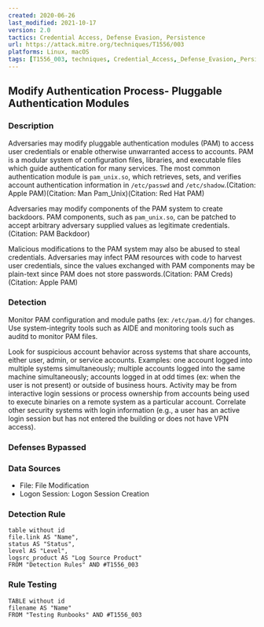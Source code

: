 ```yaml
---
created: 2020-06-26
last_modified: 2021-10-17
version: 2.0
tactics: Credential Access, Defense Evasion, Persistence
url: https://attack.mitre.org/techniques/T1556/003
platforms: Linux, macOS
tags: [T1556_003, techniques, Credential_Access,_Defense_Evasion,_Persistence]
---
```


## Modify Authentication Process- Pluggable Authentication Modules

### Description

Adversaries may modify pluggable authentication modules (PAM) to access user credentials or enable otherwise unwarranted access to accounts. PAM is a modular system of configuration files, libraries, and executable files which guide authentication for many services. The most common authentication module is <code>pam_unix.so</code>, which retrieves, sets, and verifies account authentication information in <code>/etc/passwd</code> and <code>/etc/shadow</code>.(Citation: Apple PAM)(Citation: Man Pam_Unix)(Citation: Red Hat PAM)

Adversaries may modify components of the PAM system to create backdoors. PAM components, such as <code>pam_unix.so</code>, can be patched to accept arbitrary adversary supplied values as legitimate credentials.(Citation: PAM Backdoor)

Malicious modifications to the PAM system may also be abused to steal credentials. Adversaries may infect PAM resources with code to harvest user credentials, since the values exchanged with PAM components may be plain-text since PAM does not store passwords.(Citation: PAM Creds)(Citation: Apple PAM)

### Detection

Monitor PAM configuration and module paths (ex: <code>/etc/pam.d/</code>) for changes. Use system-integrity tools such as AIDE and monitoring tools such as auditd to monitor PAM files.

Look for suspicious account behavior across systems that share accounts, either user, admin, or service accounts. Examples: one account logged into multiple systems simultaneously; multiple accounts logged into the same machine simultaneously; accounts logged in at odd times (ex: when the user is not present) or outside of business hours. Activity may be from interactive login sessions or process ownership from accounts being used to execute binaries on a remote system as a particular account. Correlate other security systems with login information (e.g., a user has an active login session but has not entered the building or does not have VPN access).

### Defenses Bypassed



### Data Sources

  - File: File Modification
  -  Logon Session: Logon Session Creation
### Detection Rule

```dataview
table without id
file.link AS "Name",
status AS "Status",
level AS "Level",
logsrc_product AS "Log Source Product"
FROM "Detection Rules" AND #T1556_003
```

### Rule Testing

```dataview
TABLE without id
filename AS "Name"
FROM "Testing Runbooks" AND #T1556_003
```
